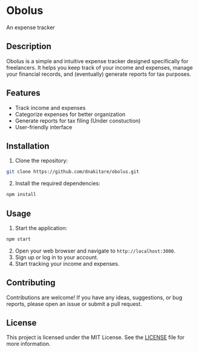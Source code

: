# Obolus
An expense tracker

## Description
Obolus is a simple and intuitive expense tracker designed specifically for freelancers. It helps you keep track of your income and expenses, manage your financial records, and (eventually) generate reports for tax purposes.

## Features
- Track income and expenses
- Categorize expenses for better organization
- Generate reports for tax filing (Under constuction)
- User-friendly interface

## Installation
1. Clone the repository:
  ```bash
  git clone https://github.com/dnakitare/obolus.git
  ```
2. Install the required dependencies:
  ```bash
  npm install
  ```

## Usage
1. Start the application:
  ```bash
  npm start
  ```
2. Open your web browser and navigate to `http://localhost:3000`.
3. Sign up or log in to your account.
4. Start tracking your income and expenses.

## Contributing
Contributions are welcome! If you have any ideas, suggestions, or bug reports, please open an issue or submit a pull request.

## License
This project is licensed under the MIT License. See the [LICENSE](LICENSE) file for more information.
